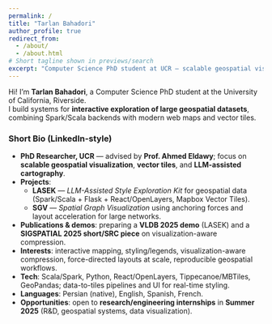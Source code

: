 ```yaml
---
permalink: /
title: "Tarlan Bahadori"
author_profile: true
redirect_from: 
  - /about/
  - /about.html
# Short tagline shown in previews/search
excerpt: "Computer Science PhD student at UCR — scalable geospatial visualization & analytics"
---
```


Hi! I’m **Tarlan Bahadori**, a Computer Science PhD student at the University of California, Riverside.  
I build systems for **interactive exploration of large geospatial datasets**, combining Spark/Scala backends with modern web maps and vector tiles.

### Short Bio (LinkedIn-style)
- **PhD Researcher, UCR** — advised by **Prof. Ahmed Eldawy**; focus on **scalable geospatial visualization**, **vector tiles**, and **LLM-assisted cartography**.  
- **Projects**:  
  - **LASEK** — *LLM-Assisted Style Exploration Kit* for geospatial data (Spark/Scala + Flask + React/OpenLayers, Mapbox Vector Tiles).  
  - **SGV** — *Spatial Graph Visualization* using anchoring forces and layout acceleration for large networks.
- **Publications & demos**: preparing a **VLDB 2025 demo** (LASEK) and a **SIGSPATIAL 2025 short/SRC piece** on visualization-aware compression.
- **Interests**: interactive mapping, styling/legends, visualization-aware compression, force-directed layouts at scale, reproducible geospatial workflows.
- **Tech**: Scala/Spark, Python, React/OpenLayers, Tippecanoe/MBTiles, GeoPandas; data-to-tiles pipelines and UI for real-time styling.
- **Languages**: Persian (native), English, Spanish, French.
- **Opportunities**: open to **research/engineering internships** in **Summer 2025** (R&D, geospatial systems, data visualization).


